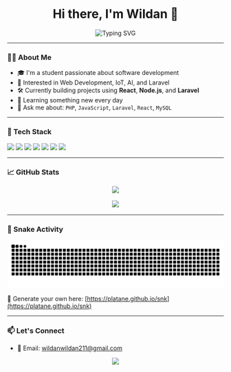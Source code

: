 <h1 align="center">Hi there, I'm Wildan 👋</h1>

<p align="center">
<img src="https://readme-typing-svg.herokuapp.com/?lines=Welcome+to+my+GitHub!;Explore+my+projects+below!;Happy+coding!+💻&center=true&width=435&font=Fira+Code&pause=1000" alt="Typing SVG" />
</p>

---

### 👨‍💻 About Me

- 🎓 I'm a student passionate about software development
- 🧠 Interested in Web Development, IoT, AI, and Laravel
- 🛠️ Currently building projects using **React**, **Node.js**, and **Laravel**
- 🌱 Learning something new every day
- 💬 Ask me about: `PHP`, `JavaScript`, `Laravel`, `React`, `MySQL`

---

### 🚀 Tech Stack

<p align="left">
  <img src="https://img.shields.io/badge/Laravel-F55247?style=for-the-badge&logo=laravel&logoColor=white"/>
  <img src="https://img.shields.io/badge/React-20232A?style=for-the-badge&logo=react&logoColor=61DAFB"/>
  <img src="https://img.shields.io/badge/Node.js-339933?style=for-the-badge&logo=nodedotjs&logoColor=white"/>
  <img src="https://img.shields.io/badge/MySQL-005C84?style=for-the-badge&logo=mysql&logoColor=white"/>
  <img src="https://img.shields.io/badge/HTML5-E34F26?style=for-the-badge&logo=html5&logoColor=white"/>
  <img src="https://img.shields.io/badge/CSS3-1572B6?style=for-the-badge&logo=css3&logoColor=white"/>
  <img src="https://img.shields.io/badge/Tailwind_CSS-38B2AC?style=for-the-badge&logo=tailwind-css&logoColor=white"/>
</p>

---

### 📈 GitHub Stats

<p align="center">
  <img src="https://github-readme-stats.vercel.app/api?username=WildanDW&show_icons=true&theme=tokyonight&count_private=true" />
</p>
<p align="center">
  <img src="https://github-readme-stats.vercel.app/api/top-langs/?username=WildanDW&layout=compact&theme=tokyonight" />
</p>

---

### 🐍 Snake Activity

<p align="center">
  <img src="https://raw.githubusercontent.com/WildanDW/WildanDW/output/github-contribution-grid-snake.svg" alt="snake animation"/>
</p>

🔗 Generate your own here: [https://platane.github.io/snk](https://platane.github.io/snk)

---

### 📫 Let's Connect
<!----
- 💼 LinkedIn: [linkedin.com/in/your-profile](https://linkedin.com/in/your-profile)
- 🌐 Portfolio: [your-portfolio.com](https://your-portfolio.com)
--->
- 📧 Email: wildanwildan211@gmail.com



<p align="center">
  <img src="https://capsule-render.vercel.app/api?type=waving&color=gradient&height=100&section=footer"/>
</p>


